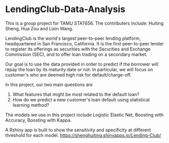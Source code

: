 # LendingClub-Data-Analysis

This is a group project for TAMU STAT656. 
The contributers include: Huiting Sheng, Hua Zou and Lixin Wang.

LendingClub is the world's largest peer-to-peer lending platform, headquartered in San Francisco, California. It is the first peer-to-peer lender to register its 
offerings as securities with the Securities and Exchange Commission (SEC), and to offer loan trading on a secondary market. 

Our goal is to use the data provided in order to predict if the borrower will repay the loan by its maturity date or not. In particular, we will focus on customer's
who are deemed high risk for default/charge-off.

In this project, our two main questions are
1. What features that might be most related to the default loan?
2. How do we predict a new customer's loan default using statistical learning method?

The models we use in this project include Logistic Elastic Net, Boosting with Accuracy, Boosting with Kappa. 

A Rshiny app is built to show the sensitivity and specificity at different threshold for each model.
https://shenghuiting.shinyapps.io/Lending-Club/
